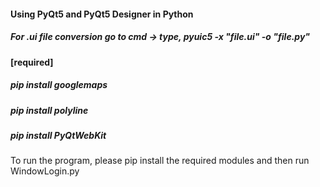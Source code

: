 #### Using PyQt5 and PyQt5 Designer in Python
##### For .ui file conversion go to cmd -> type, pyuic5 -x "file.ui" -o "file.py" 
#### [required]
##### pip install googlemaps
##### pip install polyline
##### pip install PyQtWebKit

To run the program, please pip install the required modules and then run WindowLogin.py
